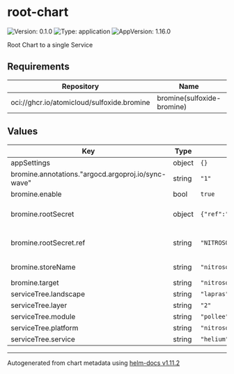 # root-chart

![Version: 0.1.0](https://img.shields.io/badge/Version-0.1.0-informational?style=flat-square) ![Type: application](https://img.shields.io/badge/Type-application-informational?style=flat-square) ![AppVersion: 1.16.0](https://img.shields.io/badge/AppVersion-1.16.0-informational?style=flat-square)

Root Chart to a single Service

## Requirements

| Repository | Name | Version |
|------------|------|---------|
| oci://ghcr.io/atomicloud/sulfoxide.bromine | bromine(sulfoxide-bromine) | 1.3.0 |

## Values

| Key | Type | Default | Description |
|-----|------|---------|-------------|
| appSettings | object | `{}` |  |
| bromine.annotations."argocd.argoproj.io/sync-wave" | string | `"1"` |  |
| bromine.enable | bool | `true` |  |
| bromine.rootSecret | object | `{"ref":"NITROSO_HELIUM"}` | Secret of Secrets reference |
| bromine.rootSecret.ref | string | `"NITROSO_HELIUM"` | DOPPLER Token Reference |
| bromine.storeName | string | `"nitroso-helium"` | Store name to create |
| bromine.target | string | `"nitroso-helium"` |  |
| serviceTree.landscape | string | `"lapras"` |  |
| serviceTree.layer | string | `"2"` |  |
| serviceTree.module | string | `"pollee"` |  |
| serviceTree.platform | string | `"nitroso"` |  |
| serviceTree.service | string | `"helium"` |  |

----------------------------------------------
Autogenerated from chart metadata using [helm-docs v1.11.2](https://github.com/norwoodj/helm-docs/releases/v1.11.2)
